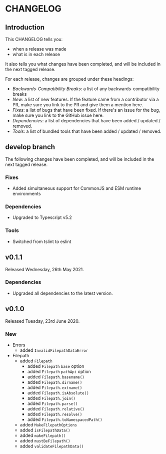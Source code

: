 # CHANGELOG

## Introduction

This CHANGELOG tells you:

* when a release was made
* what is in each release

It also tells you what changes have been completed, and will be included in the next tagged release.

For each release, changes are grouped under these headings:

* _Backwards-Compatibility Breaks_: a list of any backwards-compatibility breaks
* _New_: a list of new features. If the feature came from a contributor via a PR, make sure you link to the PR and give them a mention here.
* _Fixes_: a list of bugs that have been fixed. If there's an issue for the bug, make sure you link to the GitHub issue here.
* _Dependencies_: a list of dependencies that have been added / updated / removed.
* _Tools_: a list of bundled tools that have been added / updated / removed.

## develop branch

The following changes have been completed, and will be included in the next tagged release.

### Fixes

* Added simultaneous support for CommonJS and ESM runtime environments

### Dependencies

* Upgraded to Typescript v5.2

### Tools

* Switched from tslint to eslint

## v0.1.1

Released Wednesday, 26th May 2021.

### Dependencies

* Upgraded all dependencies to the latest version.

## v0.1.0

Released Tuesday, 23rd June 2020.

### New

* Errors
  - added `InvalidFilepathDataError`
* Filepath
  - added `Filepath`
    - added `Filepath` `base` option
    - added `Filepath` `pathApi` option
    - added `Filepath.basename()`
    - added `Filepath.dirname()`
    - added `Filepath.extname()`
    - added `Filepath.isAbsolute()`
    - added `Filepath.join()`
    - added `Filepath.parse()`
    - added `Filepath.relative()`
    - added `Filepath.resolve()`
    - added `Filepath.toNamespacedPath()`
  - added `MakeFilepathOptions`
  - added `isFilepathData()`
  - added `makeFilepath()`
  - added `mustBeFilepath()`
  - added `validateFilepathData()`
